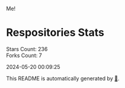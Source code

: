 Me!

# Respositories Stats
Stars Count: 236  
Forks Count: 7

2024-05-20 00:09:25  

This README is automatically generated by [🐰](https://github.com/rnitta/rnitta).
